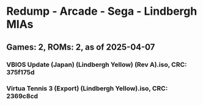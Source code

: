 # Redump - Arcade - Sega - Lindbergh MIAs
## Games: 2, ROMs: 2, as of 2025-04-07

### VBIOS Update (Japan) (Lindbergh Yellow) (Rev A).iso, CRC: 375f175d
### Virtua Tennis 3 (Export) (Lindbergh Yellow).iso, CRC: 2369c8cd
